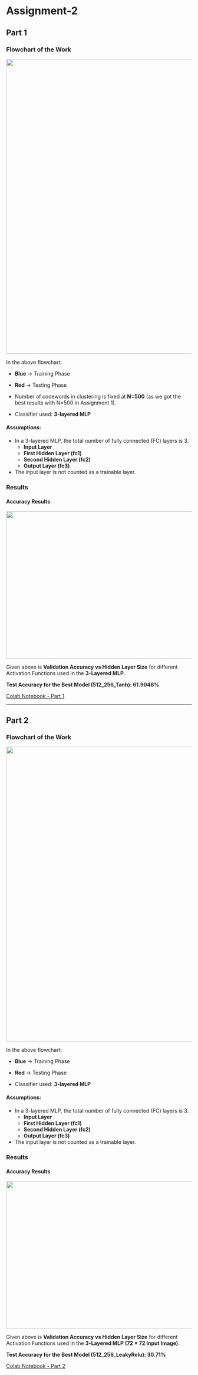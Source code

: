 # Assignment-2

## Part 1

### Flowchart of the Work

<img src="https://github.com/user-attachments/assets/9dc9c467-8f76-4ad1-9404-39cc7dce1163" width="700" height="800" />

In the above flowchart:
- **Blue** → Training Phase  
- **Red** → Testing Phase  

- Number of codewords in clustering is fixed at **N=500** (as we got the best results with N=500 in Assignment 1).
- Classifier used: **3-layered MLP**

#### Assumptions:
- In a 3-layered MLP, the total number of fully connected (FC) layers is 3.
  - **Input Layer**
  - **First Hidden Layer (fc1)**
  - **Second Hidden Layer (fc2)**
  - **Output Layer (fc3)**
- The input layer is not counted as a trainable layer.

### Results

#### Accuracy Results

<img src="https://github.com/user-attachments/assets/cf5e8d77-be9c-4cb1-8b22-0286ad03a74f" width="600" height="400" />

Given above is **Validation Accuracy vs Hidden Layer Size** for different Activation Functions used in the **3-Layered MLP**.

**Test Accuracy for the Best Model (512_256_Tanh): 61.9048%**

[Colab Notebook - Part 1](https://colab.research.google.com/drive/1lpxFZKFAszEfUatG01pci_Xw7ar2ug39?usp=sharing)

---

## Part 2

### Flowchart of the Work

<img src="https://github.com/user-attachments/assets/50d55e62-731d-4654-8aa2-817019994c11" width="700" height="800" />

In the above flowchart:
- **Blue** → Training Phase  
- **Red** → Testing Phase  

- Classifier used: **3-layered MLP**

#### Assumptions:
- In a 3-layered MLP, the total number of fully connected (FC) layers is 3.
  - **Input Layer**
  - **First Hidden Layer (fc1)**
  - **Second Hidden Layer (fc2)**
  - **Output Layer (fc3)**
- The input layer is not counted as a trainable layer.

### Results

#### Accuracy Results

<img src="https://github.com/user-attachments/assets/cf5e8d77-be9c-4cb1-8b22-0286ad03a74f" width="600" height="400" />

Given above is **Validation Accuracy vs Hidden Layer Size** for different Activation Functions used in the **3-Layered MLP (72 × 72 Input Image)**.

**Test Accuracy for the Best Model (512_256_LeakyRelu): 30.71%**

[Colab Notebook - Part 2](https://colab.research.google.com/drive/12YPBgupNCDemgJSUgy_5T6mAJPDeI4Ui?usp=sharing)
